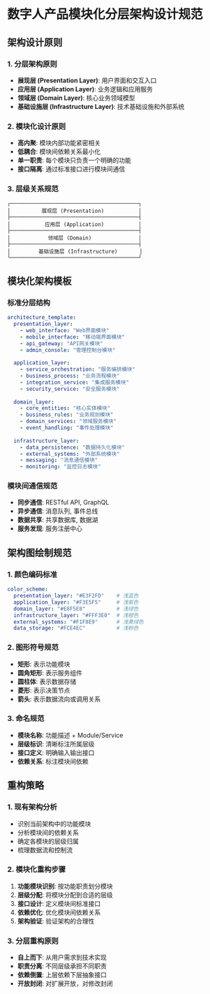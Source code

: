 # 数字人产品模块化分层架构设计规范

## 架构设计原则

### 1. 分层架构原则
- **展现层 (Presentation Layer)**: 用户界面和交互入口
- **应用层 (Application Layer)**: 业务逻辑和应用服务
- **领域层 (Domain Layer)**: 核心业务领域模型
- **基础设施层 (Infrastructure Layer)**: 技术基础设施和外部系统

### 2. 模块化设计原则
- **高内聚**: 模块内部功能紧密相关
- **低耦合**: 模块间依赖关系最小化
- **单一职责**: 每个模块只负责一个明确的功能
- **接口隔离**: 通过标准接口进行模块间通信

### 3. 层级关系规范
```
┌─────────────────────────────────────────┐
│          展现层 (Presentation)           │
├─────────────────────────────────────────┤
│           应用层 (Application)           │
├─────────────────────────────────────────┤
│            领域层 (Domain)               │
├─────────────────────────────────────────┤
│         基础设施层 (Infrastructure)       │
└─────────────────────────────────────────┘
```

## 模块化架构模板

### 标准分层结构
```yaml
architecture_template:
  presentation_layer:
    - web_interface: "Web界面模块"
    - mobile_interface: "移动端界面模块"
    - api_gateway: "API网关模块"
    - admin_console: "管理控制台模块"
  
  application_layer:
    - service_orchestration: "服务编排模块"
    - business_process: "业务流程模块"
    - integration_service: "集成服务模块"
    - security_service: "安全服务模块"
  
  domain_layer:
    - core_entities: "核心实体模块"
    - business_rules: "业务规则模块"
    - domain_services: "领域服务模块"
    - event_handling: "事件处理模块"
  
  infrastructure_layer:
    - data_persistence: "数据持久化模块"
    - external_systems: "外部系统模块"
    - messaging: "消息通信模块"
    - monitoring: "监控日志模块"
```

### 模块间通信规范
- **同步通信**: RESTful API, GraphQL
- **异步通信**: 消息队列, 事件总线
- **数据共享**: 共享数据库, 数据湖
- **服务发现**: 服务注册中心

## 架构图绘制规范

### 1. 颜色编码标准
```yaml
color_scheme:
  presentation_layer: "#E3F2FD"    # 浅蓝色
  application_layer: "#F3E5F5"     # 浅紫色
  domain_layer: "#E8F5E8"          # 浅绿色
  infrastructure_layer: "#FFF3E0"  # 浅橙色
  external_systems: "#F1F8E9"      # 浅黄绿色
  data_storage: "#FCE4EC"          # 浅粉色
```

### 2. 图形符号规范
- **矩形**: 表示功能模块
- **圆角矩形**: 表示服务组件
- **圆柱体**: 表示数据存储
- **菱形**: 表示决策节点
- **箭头**: 表示数据流向或调用关系

### 3. 命名规范
- **模块名称**: 功能描述 + Module/Service
- **层级标识**: 清晰标注所属层级
- **接口定义**: 明确输入输出接口
- **依赖关系**: 标注模块间依赖

## 重构策略

### 1. 现有架构分析
- 识别当前架构中的功能模块
- 分析模块间的依赖关系
- 确定各模块的层级归属
- 梳理数据流和控制流

### 2. 模块化重构步骤
1. **功能模块识别**: 按功能职责划分模块
2. **层级分配**: 将模块分配到合适的层级
3. **接口设计**: 定义模块间标准接口
4. **依赖优化**: 优化模块间依赖关系
5. **架构验证**: 验证架构的合理性

### 3. 分层重构原则
- **自上而下**: 从用户需求到技术实现
- **职责分离**: 不同层级承担不同职责
- **依赖倒置**: 上层依赖下层抽象接口
- **开放封闭**: 对扩展开放，对修改封闭